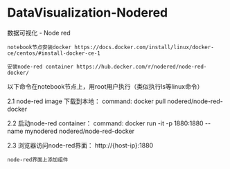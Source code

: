 # DataVisualization-Nodered

数据可视化 - Node red

    notebook节点安装docker https://docs.docker.com/install/linux/docker-ce/centos/#install-docker-ce-1

    安装node-red container https://hub.docker.com/r/nodered/node-red-docker/

以下命令在notebook节点上，用root用户执行（类似执行ls等linux命令）

2.1 node-red image 下载到本地： command: docker pull nodered/node-red-docker

2.2 启动node-red container： command: docker run -it -p 1880:1880 --name mynodered nodered/node-red-docker

2.3 浏览器访问node-red界面： http://{host-ip}:1880

    node-red界面上添加组件

